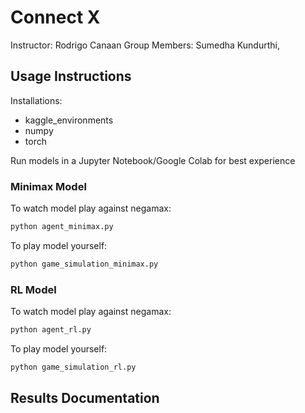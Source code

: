 # Connect X
Instructor: Rodrigo Canaan
Group Members: Sumedha Kundurthi, 

## Usage Instructions
Installations:
- kaggle_environments
- numpy
- torch
  
Run models in a Jupyter Notebook/Google Colab for best experience

### Minimax Model

To watch model play against negamax:
```bash
python agent_minimax.py
```
To play model yourself:
```bash
python game_simulation_minimax.py
```
### RL Model
To watch model play against negamax:
```bash
python agent_rl.py
```
To play model yourself:
```bash
python game_simulation_rl.py
```


## Results Documentation

